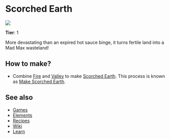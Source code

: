 # Scorched Earth

![](/wiki/images/item.scorchedearth.png)

**Tier**: 1

More devastating than an expired hot sauce binge, it turns fertile land into a Mad Max wasteland!

## How to make?

* Combine [Fire](/wiki/elements/fire) and [Valley](/wiki/elements/valley) to make [Scorched Earth](/wiki/elements/scorched-earth). This process is known as [Make Scorched Earth](/wiki/recipes/make-scorched-earth).

## See also

* [Games](/wiki/games)
* [Elements](/wiki/elements)
* [Recipes](/wiki/recipes)
* [Wiki](/wiki/index)
* [Learn](/learn/index)